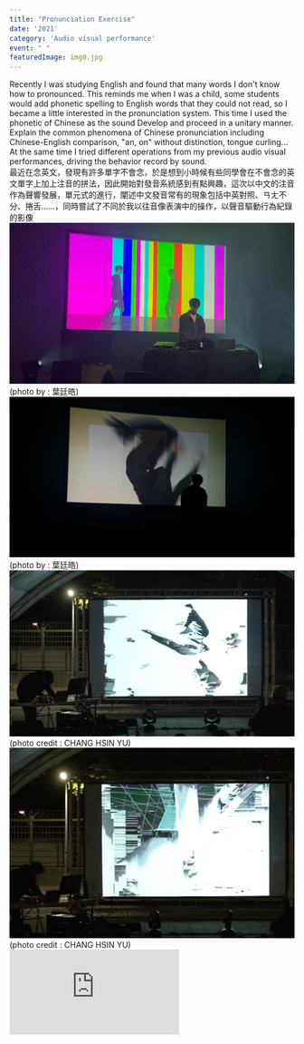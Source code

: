 ```yaml
---
title: "Pronunciation Exercise"
date: '2021'
category: 'Audio visual performance'
event: " "
featuredImage: img0.jpg
---
```

  <div class="box">
      <div class="dscrptn">
        Recently I was studying English and found that many words I don't know how to pronounced. This reminds me when I was a child, some students would add phonetic spelling to English words that they could not read, so I became a little interested in the pronunciation system. This time I used the phonetic of Chinese as the sound Develop and proceed in a unitary manner. Explain the common phenomena of Chinese pronunciation including Chinese-English comparison, "an, on" without distinction, tongue curling... At the same time I tried different operations from my previous audio visual performances, driving the behavior record by sound.<br>
      </div>
  </div>

  <div class="box">
      <div class="dscrptn">
        最近在念英文，發現有許多單字不會念，於是想到小時候有些同學會在不會念的英文單字上加上注音的拼法，因此開始對發音系統感到有點興趣，這次以中文的注音作為聲響發展，單元式的進行，闡述中文發音常有的現象包括中英對照、ㄢㄤ不分、捲舌......，同時嘗試了不同於我以往音像表演中的操作，以聲音驅動行為紀錄的影像<br>
      </div>
  </div>

  <div class="box">
      <img class="subimg" src="./img3.jpg">
      <div class="photocredit">(photo by : 葉廷皓)</div>
  </div>
  <div class="box">
      <img class="subimg" src="./img4.jpg">
      <div class="photocredit">(photo by : 葉廷皓)</div>
  </div>
 <!--  <div class="box">
      <img class="subimg" src="./img5.jpg">
  </div> -->

  <!-- <div class="box"></div> -->

  <div class="box">
      <img class="subimg" src="./img1.jpg">
      <div class="photocredit">(photo credit : CHANG HSIN YU)</div>
  </div>
  <div class="box">
      <img class="subimg" src="./img2.jpg">
      <div class="photocredit">(photo credit : CHANG HSIN YU)</div>
  </div>

  <div class="box"></div>

  <iframe title="vimeo-player" src="https://player.vimeo.com/video/548516085" frameborder="0" allowfullscreen></iframe>
